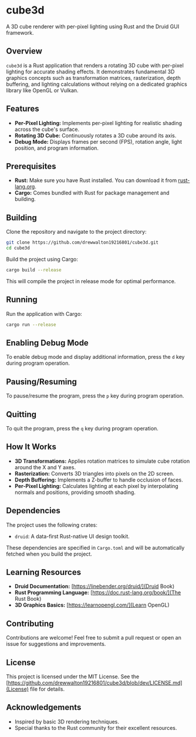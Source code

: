 # cube3d

A 3D cube renderer with per-pixel lighting using Rust and the Druid GUI framework.

## Overview

`cube3d` is a Rust application that renders a rotating 3D cube with per-pixel lighting for accurate shading effects. It demonstrates fundamental 3D graphics concepts such as transformation matrices, rasterization, depth buffering, and lighting calculations without relying on a dedicated graphics library like OpenGL or Vulkan.

## Features

- **Per-Pixel Lighting:** Implements per-pixel lighting for realistic shading across the cube's surface.
- **Rotating 3D Cube:** Continuously rotates a 3D cube around its axis.
- **Debug Mode:** Displays frames per second (FPS), rotation angle, light position, and program information.

## Prerequisites

- **Rust:** Make sure you have Rust installed. You can download it from [rust-lang.org](https://www.rust-lang.org/tools/install).
- **Cargo:** Comes bundled with Rust for package management and building.

## Building

Clone the repository and navigate to the project directory:

```bash
git clone https://github.com/drewwalton19216801/cube3d.git
cd cube3d
```

Build the project using Cargo:

```bash
cargo build --release
```

This will compile the project in release mode for optimal performance.

## Running

Run the application with Cargo:

```bash
cargo run --release
```
## Enabling Debug Mode

To enable debug mode and display additional information, press the `d` key during program operation.

## Pausing/Resuming

To pause/resume the program, press the `p` key during program operation.

## Quitting

To quit the program, press the `q` key during program operation.

## How It Works
* **3D Transformations:** Applies rotation matrices to simulate cube rotation around the X and Y axes.
* **Rasterization:** Converts 3D triangles into pixels on the 2D screen.
* **Depth Buffering:** Implements a Z-buffer to handle occlusion of faces.
* **Per-Pixel Lighting:** Calculates lighting at each pixel by interpolating normals and positions, providing smooth shading.

## Dependencies

The project uses the following crates:

* `druid`: A data-first Rust-native UI design toolkit.

These dependencies are specified in `Cargo.toml` and will be automatically fetched when you build the project.

## Learning Resources

* **Druid Documentation:** [https://linebender.org/druid/](Druid Book)
* **Rust Programming Language:** [https://doc.rust-lang.org/book/](The Rust Book)
* **3D Graphics Basics:** [https://learnopengl.com/](Learn OpenGL)

## Contributing

Contributions are welcome! Feel free to submit a pull request or open an issue for suggestions and improvements.

## License

This project is licensed under the MIT License. See the [https://github.com/drewwalton19216801/cube3d/blob/dev/LICENSE.md](License) file for details.

## Acknowledgements

* Inspired by basic 3D rendering techniques.
* Special thanks to the Rust community for their excellent resources.